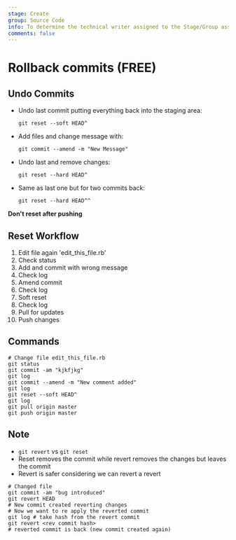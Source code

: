 ```yaml
---
stage: Create
group: Source Code
info: To determine the technical writer assigned to the Stage/Group associated with this page, see https://about.gitlab.com/handbook/engineering/ux/technical-writing/#assignments
comments: false
---
```


# Rollback commits **(FREE)**

## Undo Commits

- Undo last commit putting everything back into the staging area:

  ```shell
  git reset --soft HEAD^
  ```

- Add files and change message with:

  ```shell
  git commit --amend -m "New Message"
  ```

- Undo last and remove changes:

  ```shell
  git reset --hard HEAD^
  ```

- Same as last one but for two commits back:

  ```shell
  git reset --hard HEAD^^
  ```

**Don't reset after pushing**

## Reset Workflow

1. Edit file again 'edit_this_file.rb'
1. Check status
1. Add and commit with wrong message
1. Check log
1. Amend commit
1. Check log
1. Soft reset
1. Check log
1. Pull for updates
1. Push changes

## Commands

```shell
# Change file edit_this_file.rb
git status
git commit -am "kjkfjkg"
git log
git commit --amend -m "New comment added"
git log
git reset --soft HEAD^
git log
git pull origin master
git push origin master
```

## Note

- `git revert` vs `git reset`
- Reset removes the commit while revert removes the changes but leaves the commit
- Revert is safer considering we can revert a revert

```shell
# Changed file
git commit -am "bug introduced"
git revert HEAD
# New commit created reverting changes
# Now we want to re apply the reverted commit
git log # take hash from the revert commit
git revert <rev commit hash>
# reverted commit is back (new commit created again)
```
